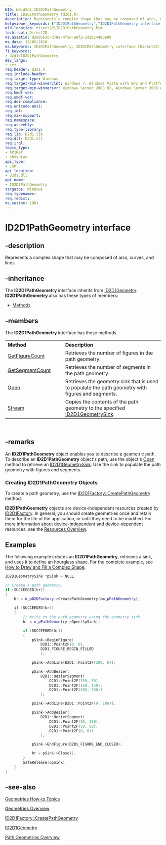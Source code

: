 ```yaml
---
UID: NN:d2d1.ID2D1PathGeometry
title: ID2D1PathGeometry (d2d1.h)
description: Represents a complex shape that may be composed of arcs, curves, and lines.
helpviewer_keywords: ["ID2D1PathGeometry","ID2D1PathGeometry interface [Direct2D]","ID2D1PathGeometry interface [Direct2D]","described","d2d1/ID2D1PathGeometry","direct2d.ID2D1PathGeometry"]
old-location: direct2d\ID2D1PathGeometry.htm
tech.root: Direct2D
ms.assetid: d200563c-d78e-4fa0-a8f2-242b24480e99
ms.date: 12/05/2018
ms.keywords: ID2D1PathGeometry, ID2D1PathGeometry interface [Direct2D], ID2D1PathGeometry interface [Direct2D],described, d2d1/ID2D1PathGeometry, direct2d.ID2D1PathGeometry
f1_keywords:
- d2d1/ID2D1PathGeometry
dev_langs:
- c++
req.header: d2d1.h
req.include-header: 
req.target-type: Windows
req.target-min-winverclnt: Windows 7, Windows Vista with SP2 and Platform Update for Windows Vista [desktop apps \| UWP apps]
req.target-min-winversvr: Windows Server 2008 R2, Windows Server 2008 with SP2 and Platform Update for Windows Server 2008 [desktop apps \| UWP apps]
req.kmdf-ver: 
req.umdf-ver: 
req.ddi-compliance: 
req.unicode-ansi: 
req.idl: 
req.max-support: 
req.namespace: 
req.assembly: 
req.type-library: 
req.lib: D2d1.lib
req.dll: D2d1.dll
req.irql: 
topic_type:
- APIRef
- kbSyntax
api_type:
- COM
api_location:
- D2d1.dll
api_name:
- ID2D1PathGeometry
targetos: Windows
req.typenames: 
req.redist: 
ms.custom: 19H1
---
```


# ID2D1PathGeometry interface


## -description


Represents a complex shape that may be composed of arcs, curves, and lines. 


## -inheritance

The <b xmlns:loc="http://microsoft.com/wdcml/l10n">ID2D1PathGeometry</b> interface inherits from <a href="/windows/win32/api/d2d1/nn-d2d1-id2d1geometry">ID2D1Geometry</a>. <b>ID2D1PathGeometry</b> also has these types of members:
<ul>
<li><a href="/">Methods</a></li>
</ul>

## -members

The <b>ID2D1PathGeometry</b> interface has these methods.
<table class="members" id="memberListMethods">
<tr>
<th align="left" width="37%">Method</th>
<th align="left" width="63%">Description</th>
</tr>
<tr data="declared;">
<td align="left" width="37%">
<a href="/windows/win32/api/d2d1/nf-d2d1-id2d1pathgeometry-getfigurecount">GetFigureCount</a>
</td>
<td align="left" width="63%">
Retrieves the number of figures in the path geometry.

</td>
</tr>
<tr data="declared;">
<td align="left" width="37%">
<a href="/windows/win32/api/d2d1/nf-d2d1-id2d1pathgeometry-getsegmentcount">GetSegmentCount</a>
</td>
<td align="left" width="63%">
Retrieves the number of segments in the path geometry.

</td>
</tr>
<tr data="declared;">
<td align="left" width="37%">
<a href="/windows/win32/api/d2d1/nf-d2d1-id2d1pathgeometry-open">Open</a>
</td>
<td align="left" width="63%">
Retrieves the geometry sink that is used to populate the path geometry with figures and segments. 

</td>
</tr>
<tr data="declared;">
<td align="left" width="37%">
<a href="/windows/win32/api/d2d1/nf-d2d1-id2d1pathgeometry-stream">Stream</a>
</td>
<td align="left" width="63%">
Copies the contents of the path geometry to the specified <a href="/windows/win32/api/d2d1/nn-d2d1-id2d1geometrysink">ID2D1GeometrySink</a>.

</td>
</tr>
</table> 


## -remarks



An <b>ID2D1PathGeometry</b> object enables you to describe a geometric path. To describe an <b>ID2D1PathGeometry</b>  object's path, use the object's  <a href="/windows/win32/api/d2d1/nf-d2d1-id2d1pathgeometry-open">Open</a> method to retrieve an <a href="/windows/win32/api/d2d1/nn-d2d1-id2d1geometrysink">ID2D1GeometrySink</a>. Use the sink to populate the path geometry with figures and segments. 

<h3><a id="Creating_ID2D1PathGeometry_Objects"></a><a id="creating_id2d1pathgeometry_objects"></a><a id="CREATING_ID2D1PATHGEOMETRY_OBJECTS"></a>Creating ID2D1PathGeometry Objects</h3>
To create a path geometry, use the <a href="/windows/win32/api/d2d1/nf-d2d1-id2d1factory-createpathgeometry">ID2D1Factory::CreatePathGeometry</a>  method.   

<b>ID2D1PathGeometry</b> objects are device-independent resources created by <a href="/windows/win32/api/d2d1/nn-d2d1-id2d1factory">ID2D1Factory</a>.  In general, you should create geometries once and retain them for the life of the application, or until they need to be modified. For more information about device-independent and device-dependent resources, see  the <a href="/windows/win32/Direct2D/resources-and-resource-domains">Resources Overview</a>. 


## Examples

The following example creates an <b>ID2D1PathGeometry</b>, retrieves a sink, and uses it to define an hourglass shape. For the complete example, see <a href="/windows/win32/Direct2D/how-to-draw-and-fill-a-complex-shape">How to Draw and Fill a Complex Shape</a>.


```cpp
ID2D1GeometrySink *pSink = NULL;


```

```cpp
// Create a path geometry.
if (SUCCEEDED(hr))
{
    hr = m_pD2DFactory->CreatePathGeometry(&m_pPathGeometry);

    if (SUCCEEDED(hr))
    {
        // Write to the path geometry using the geometry sink.
        hr = m_pPathGeometry->Open(&pSink);

        if (SUCCEEDED(hr))
        {
            pSink->BeginFigure(
                D2D1::Point2F(0, 0),
                D2D1_FIGURE_BEGIN_FILLED
                );

            pSink->AddLine(D2D1::Point2F(200, 0));

            pSink->AddBezier(
                D2D1::BezierSegment(
                    D2D1::Point2F(150, 50),
                    D2D1::Point2F(150, 150),
                    D2D1::Point2F(200, 200))
                );

            pSink->AddLine(D2D1::Point2F(0, 200));

            pSink->AddBezier(
                D2D1::BezierSegment(
                    D2D1::Point2F(50, 150),
                    D2D1::Point2F(50, 50),
                    D2D1::Point2F(0, 0))
                );

            pSink->EndFigure(D2D1_FIGURE_END_CLOSED);

            hr = pSink->Close();
        }
        SafeRelease(&pSink);
    }
}

```


<div class="code"></div>



## -see-also




<a href="/windows/win32/Direct2D/geometries-how-to-topics">Geometries How-to Topics</a>



<a href="/windows/win32/Direct2D/direct2d-geometries-overview">Geometries Overview</a>



<a href="/windows/win32/api/d2d1/nf-d2d1-id2d1factory-createpathgeometry">ID2D1Factory::CreatePathGeometry</a>



<a href="/windows/win32/api/d2d1/nn-d2d1-id2d1geometry">ID2D1Geometry</a>



<a href="/windows/win32/Direct2D/path-geometries-overview">Path Geometries Overview</a>
 

 


